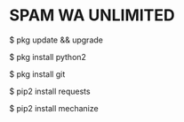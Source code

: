 # SPAM WA UNLIMITED

$ pkg update && upgrade

$ pkg install python2

$ pkg install git

$ pip2 install requests

$ pip2 install mechanize


